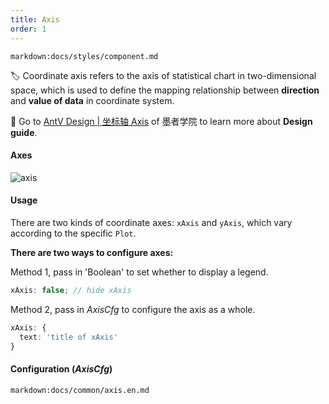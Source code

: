 ```yaml
---
title: Axis
order: 1
---
```


`markdown:docs/styles/component.md`

🏷️  Coordinate axis refers to the axis of statistical chart in two-dimensional space, which is used to define the mapping relationship between **direction** and **value of data** in coordinate system.

🎨  Go to [AntV Design | 坐标轴 Axis](https://www.yuque.com/mo-college/vis-design/twx9oi) of 墨者学院 to learn more about **Design guide**.

#### Axes

<img src="https://gw.alipayobjects.com/mdn/rms_f5c722/afts/img/A*o64XRZfivrEAAAAAAAAAAABkARQnAQ" alt="axis" class="component-img" />

#### Usage

There are two kinds of coordinate axes: `xAxis` and `yAxis`, which vary according to the specific `Plot`.

<b>There are two ways to configure axes: </b>

Method 1, pass in 'Boolean' to set whether to display a legend.

```ts
xAxis: false; // hide xAxis
```

Method 2, pass in _AxisCfg_ to configure the axis as a whole.

```ts
xAxis: {
  text: 'title of xAxis'
}
```

#### Configuration (_AxisCfg_)

`markdown:docs/common/axis.en.md`